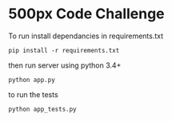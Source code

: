# 500px Code Challenge

To run install dependancies in requirements.txt

`pip install -r requirements.txt`

then run server using python 3.4+

`python app.py`

to run the tests

`python app_tests.py`

